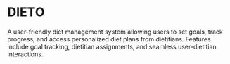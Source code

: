 # DIETO
A user-friendly diet management system allowing users to set goals, track progress, and access personalized diet plans from dietitians. Features include goal tracking, dietitian assignments, and seamless user-dietitian interactions.
